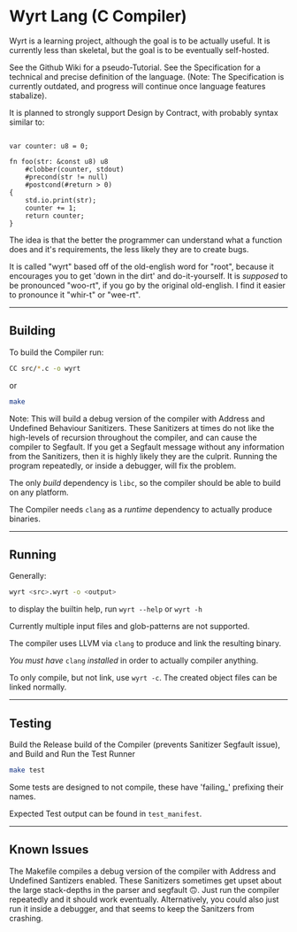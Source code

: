 # Wyrt Lang (C Compiler)

Wyrt is a learning project, although the goal is to be actually useful.
It is currently less than skeletal, but the goal is to be eventually self-hosted.

See the Github Wiki for a pseudo-Tutorial.
See the Specification for a technical and precise definition of the language.
(Note: The Specification is currently outdated, and progress will continue once language features stabalize).

It is planned to strongly support Design by Contract, with probably syntax similar to:
```

var counter: u8 = 0;

fn foo(str: &const u8) u8
	#clobber(counter, stdout)
	#precond(str != null)
	#postcond(#return > 0)
{
	std.io.print(str);
	counter += 1;
	return counter;
}
```
The idea is that the better the programmer can understand what a function does and it's requirements, the less likely they are to create bugs.

It is called "wyrt" based off of the old-english word for "root", because it encourages you to get 'down in the dirt' and do-it-yourself.
It is _supposed_ to be pronounced "woo-rt", if you go by the original old-english.
I find it easier to pronounce it "whir-t" or "wee-rt".

---

## Building

To build the Compiler run:
```bash
CC src/*.c -o wyrt
```
or

```bash
make
```
Note: This will build a debug version of the compiler with Address and Undefined Behaviour Sanitizers.
These Sanitizers at times do not like the high-levels of recursion throughout the compiler, and can cause the compiler to Segfault.
If you get a Segfault message without any information from the Sanitizers, then it is highly likely they are the culprit.
Running the program repeatedly, or inside a debugger, will fix the problem.

The only _build_ dependency is `libc`, so the compiler should be able to build
on any platform.

The Compiler needs `clang` as a _runtime_ dependency to actually produce binaries.

---

## Running
Generally:
```bash
wyrt <src>.wyrt -o <output>
```
to display the builtin help, run `wyrt --help` or `wyrt -h`

Currently multiple input files and glob-patterns are not supported.

The compiler uses LLVM via `clang` to produce and link the resulting binary.

*You must have* `clang` *installed* in order to actually compiler anything.

To only compile, but not link, use `wyrt -c`. The created object files can be linked normally.

---

## Testing
Build the Release build of the Compiler
(prevents Sanitizer Segfault issue), and Build and Run the Test Runner
```bash
make test
```

Some tests are designed to not compile, these have 'failing_' prefixing their names.

Expected Test output can be found in `test_manifest`.

---

## Known Issues
The Makefile compiles a debug version of the compiler with Address and Undefined Santizers enabled.
These Sanitizers sometimes get upset about the large stack-depths in the parser and segfault :upside_down_face:.
Just run the compiler repeatedly and it should work eventually.
Alternatively, you could also just run it inside a debugger, and that seems to keep the Sanitzers from crashing.
